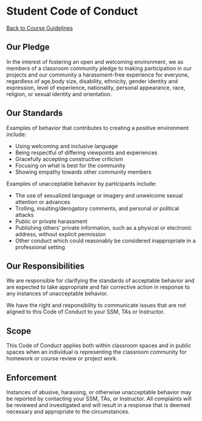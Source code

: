 # Student Code of Conduct
[Back to Course Guidelines](../../README.md#course-guidelines)

## Our Pledge

In the interest of fostering an open and welcoming environment, we as members of a classroom community pledge to making participation in our projects and
our community a harassment-free experience for everyone, regardless of age,body size, disability, ethnicity, gender identity and expression, level of experience, nationality, personal appearance, race, religion, or sexual identity and orientation.

## Our Standards

Examples of behavior that contributes to creating a positive environment
include:

* Using welcoming and inclusive language
* Being respectful of differing viewpoints and experiences
* Gracefully accepting constructive criticism
* Focusing on what is best for the community
* Showing empathy towards other community members

Examples of unacceptable behavior by participants include:

* The use of sexualized language or imagery and unwelcome sexual attention or
  advances
* Trolling, insulting/derogatory comments, and personal or political attacks
* Public or private harassment
* Publishing others' private information, such as a physical or electronic
  address, without explicit permission
* Other conduct which could reasonably be considered inappropriate in a
  professional setting

## Our Responsibilities

We are responsible for clarifying the standards of acceptable behavior and are expected to take appropriate and fair corrective action in response to any instances of unacceptable behavior.

We have the right and responsibility to communicate issues that are not aligned to this Code of Conduct to your SSM, TAs or Instructor.

## Scope

This Code of Conduct applies both within classroom spaces and in public spaces when an individual is representing the classroom community for homework or course review or project work. 

## Enforcement

Instances of abusive, harassing, or otherwise unacceptable behavior may be reported by contacting your SSM, TAs, or Instructor. All complaints will be reviewed and investigated and will result in a response that
is deemed necessary and appropriate to the circumstances. 
